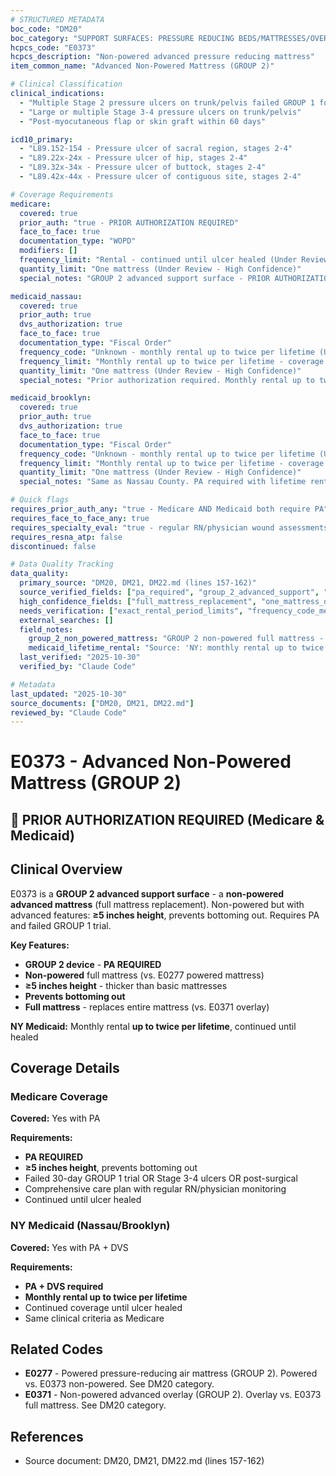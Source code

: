 ```yaml
---
# STRUCTURED METADATA
boc_code: "DM20"
boc_category: "SUPPORT SURFACES: PRESSURE REDUCING BEDS/MATTRESSES/OVERLAYS/PADS - NEW"
hcpcs_code: "E0373"
hcpcs_description: "Non-powered advanced pressure reducing mattress"
item_common_name: "Advanced Non-Powered Mattress (GROUP 2)"

# Clinical Classification
clinical_indications:
  - "Multiple Stage 2 pressure ulcers on trunk/pelvis failed GROUP 1 for 30+ days"
  - "Large or multiple Stage 3-4 pressure ulcers on trunk/pelvis"
  - "Post-myocutaneous flap or skin graft within 60 days"

icd10_primary:
  - "L89.152-154 - Pressure ulcer of sacral region, stages 2-4"
  - "L89.22x-24x - Pressure ulcer of hip, stages 2-4"
  - "L89.32x-34x - Pressure ulcer of buttock, stages 2-4"
  - "L89.42x-44x - Pressure ulcer of contiguous site, stages 2-4"

# Coverage Requirements
medicare:
  covered: true
  prior_auth: "true - PRIOR AUTHORIZATION REQUIRED"
  face_to_face: true
  documentation_type: "WOPD"
  modifiers: []
  frequency_limit: "Rental - continued until ulcer healed (Under Review - High Confidence)"
  quantity_limit: "One mattress (Under Review - High Confidence)"
  special_notes: "GROUP 2 advanced support surface - PRIOR AUTHORIZATION REQUIRED. Non-powered mattress ≥5 inches height that prevents bottoming out. Must document failed 30-day GROUP 1 trial with wound measurements; OR large/multiple Stage 3-4 ulcers; OR post-flap/graft within 60 days. Comprehensive care plan with regular RN/physician monitoring required."

medicaid_nassau:
  covered: true
  prior_auth: true
  dvs_authorization: true
  face_to_face: true
  documentation_type: "Fiscal Order"
  frequency_code: "Unknown - monthly rental up to twice per lifetime (Under Review)"
  frequency_limit: "Monthly rental up to twice per lifetime - coverage continues until ulcer healed"
  quantity_limit: "One mattress (Under Review - High Confidence)"
  special_notes: "Prior authorization required. Monthly rental up to twice per lifetime with continued coverage until ulcer healed. Must document failed 30-day GROUP 1 trial with wound measurements, OR large/multiple Stage 3-4 ulcers, OR post-flap/graft within 60 days. Regular RN/physician monitoring required."

medicaid_brooklyn:
  covered: true
  prior_auth: true
  dvs_authorization: true
  face_to_face: true
  documentation_type: "Fiscal Order"
  frequency_code: "Unknown - monthly rental up to twice per lifetime (Under Review)"
  frequency_limit: "Monthly rental up to twice per lifetime - coverage continues until ulcer healed"
  quantity_limit: "One mattress (Under Review - High Confidence)"
  special_notes: "Same as Nassau County. PA required with lifetime rental limit."

# Quick flags
requires_prior_auth_any: "true - Medicare AND Medicaid both require PA"
requires_face_to_face_any: true
requires_specialty_eval: "true - regular RN/physician wound assessments required (Under Review - High Confidence)"
requires_resna_atp: false
discontinued: false

# Data Quality Tracking
data_quality:
  primary_source: "DM20, DM21, DM22.md (lines 157-162)"
  source_verified_fields: ["pa_required", "group_2_advanced_support", "non_powered_mattress", "height_5inches", "prevents_bottoming_out", "failed_30day_group1_trial", "wound_measurements", "large_multiple_stage34", "post_flap_graft_60days", "comprehensive_care_plan", "regular_rn_physician_monitoring", "medicaid_monthly_rental_twice_lifetime", "continued_until_healed"]
  high_confidence_fields: ["full_mattress_replacement", "one_mattress_quantity", "rental_until_healing"]
  needs_verification: ["exact_rental_period_limits", "frequency_code_medicaid"]
  external_searches: []
  field_notes:
    group_2_non_powered_mattress: "GROUP 2 non-powered full mattress - compare to E0371 (non-powered overlay) and E0277 (powered mattress). ≥5 inches height requirement."
    medicaid_lifetime_rental: "Source: 'NY: monthly rental up to twice per lifetime; coverage continues until ulcer healed.' Lifetime rental limit but extends until healing."
  last_verified: "2025-10-30"
  verified_by: "Claude Code"

# Metadata
last_updated: "2025-10-30"
source_documents: ["DM20, DM21, DM22.md"]
reviewed_by: "Claude Code"
---
```


# E0373 - Advanced Non-Powered Mattress (GROUP 2)

## 🚨 PRIOR AUTHORIZATION REQUIRED (Medicare & Medicaid)

## Clinical Overview

E0373 is a **GROUP 2 advanced support surface** - a **non-powered advanced mattress** (full mattress replacement). Non-powered but with advanced features: **≥5 inches height**, prevents bottoming out. Requires PA and failed GROUP 1 trial.

**Key Features:**
- **GROUP 2 device** - **PA REQUIRED**
- **Non-powered** full mattress (vs. E0277 powered mattress)
- **≥5 inches height** - thicker than basic mattresses
- **Prevents bottoming out**
- **Full mattress** - replaces entire mattress (vs. E0371 overlay)

**NY Medicaid:** Monthly rental **up to twice per lifetime**, continued until healed

## Coverage Details

### Medicare Coverage

**Covered:** Yes with PA

**Requirements:**
- **PA REQUIRED**
- **≥5 inches height**, prevents bottoming out
- Failed 30-day GROUP 1 trial OR Stage 3-4 ulcers OR post-surgical
- Comprehensive care plan with regular RN/physician monitoring
- Continued until ulcer healed

### NY Medicaid (Nassau/Brooklyn)

**Covered:** Yes with PA + DVS

**Requirements:**
- **PA + DVS required**
- **Monthly rental up to twice per lifetime**
- Continued coverage until ulcer healed
- Same clinical criteria as Medicare

## Related Codes

- **E0277** - Powered pressure-reducing air mattress (GROUP 2). Powered vs. E0373 non-powered. See DM20 category.
- **E0371** - Non-powered advanced overlay (GROUP 2). Overlay vs. E0373 full mattress. See DM20 category.

## References

- Source document: DM20, DM21, DM22.md (lines 157-162)
